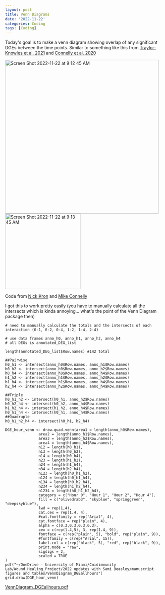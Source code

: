 ```yaml
---
layout: post
title: Venn Diagrams
date: '2022-11-22'
categories: Coding
tags: [Coding]
---
```


Today's goal is to make a venn diagram showing overlap of any significant DGEs between the time points. Similar to something like this from [Traylor-Knowles et al. 2021](https://www.frontiersin.org/articles/10.3389/fmars.2021.681563/full) and [Connelly et al. 2020](https://www.sciencedirect.com/science/article/pii/S0145305X20300094)

<img width="495" alt="Screen Shot 2022-11-22 at 9 12 45 AM" src="https://user-images.githubusercontent.com/56000927/203335783-8ce836fc-70a2-468f-99de-8e112d4881c9.png">
<img width="243" alt="Screen Shot 2022-11-22 at 9 13 45 AM" src="https://user-images.githubusercontent.com/56000927/203336001-245fa7d1-55f2-4a9f-92ce-0d770c6046ac.png">

Code from [Nick Kron](https://github.com/ademerlis/sctld_transcriptomics_2021/blob/main/orthofinder_mapping_NKron.Rmd) and [Mike Connelly](https://github.com/michaeltconnelly/EAPSI_Pocillopora_LPS/blob/master/Rmd/LPS_DESeq-venn_Pdam.Rmd)

I got this to work pretty easily (you have to manually calculate all the intersects which is kinda annoying... what's the point of the Venn Diagram package then)

```{r}
# need to manually calculate the totals and the intersects of each interaction (0-1, 0-2, 0-4, 1-2, 1-4, 2-4)

# use data frames anno_h0, anno_h1, anno_h2, anno_h4
# all DEGs is annotated_DEG_list

length(annotated_DEG_list$Row.names) #142 total

##Pairwise
h0_h1 <- intersect(anno_h0$Row.names, anno_h1$Row.names)
h0_h2 <- intersect(anno_h0$Row.names, anno_h2$Row.names)
h0_h4 <- intersect(anno_h0$Row.names, anno_h4$Row.names)
h1_h2 <- intersect(anno_h1$Row.names, anno_h2$Row.names)
h1_h4 <- intersect(anno_h1$Row.names, anno_h4$Row.names)
h2_h4 <- intersect(anno_h2$Row.names, anno_h4$Row.names)

##Triple
h0_h1_h2 <- intersect(h0_h1, anno_h2$Row.names)
h0_h2_h4 <- intersect(h0_h2, anno_h4$Row.names)
h1_h2_h4 <- intersect(h1_h2, anno_h4$Row.names)
h0_h1_h4 <- intersect(h0_h1, anno_h4$Row.names)
##Quadruple
h0_h1_h2_h4 <- intersect(h0_h1, h2_h4)

DGE_hour_venn <- draw.quad.venn(area1 = length(anno_h0$Row.names),
               area2 = length(anno_h1$Row.names),
               area3 = length(anno_h2$Row.names),
               area4 = length(anno_h4$Row.names),
               n12 = length(h0_h1),
               n13 = length(h0_h2),
               n14 = length(h0_h4),
               n23 = length(h1_h2),
               n24 = length(h1_h4),
               n34 = length(h2_h4),
               n123 = length(h0_h1_h2),
               n124 = length(h0_h1_h4),
               n134 = length(h0_h2_h4),
               n234 = length(h1_h2_h4),
               n1234 = length(h0_h1_h2_h4),
               category = c("Hour 0", "Hour 1", "Hour 2", "Hour 4"),
               fill = c("olivedrab3", "skyblue", "springgreen", "deepskyblue"),
               lwd = rep(1,4),
               cat.cex = rep(1.4, 4),
               #cat.fontfamily = rep("Arial", 4),
               cat.fontface = rep("plain", 4),
               alpha = c(0.3,0.3,0.3,0.3),
               cex = c(rep(1.4,5), 3, rep(1.4, 9)),
               fontface = c(rep("plain", 5), "bold", rep("plain", 9)),
               #fontfamily = c(rep("Arial", 15)),
               label.col = c(rep("black", 5), "red", rep("black", 9)),
               print.mode = "raw",
               sigdigs = 2,
               scaled = TRUE
) 
pdf("~/OneDrive - University of Miami/Cnidimmunity Lab/Wound_Healing_Project/2022 updates with Sami Beasley/manuscript figures and tables/VennDiagram_DGEallhours")
grid.draw(DGE_hour_venn)
```
[VennDiagram_DGEallhours.pdf](https://github.com/ademerlis/ademerlis.github.io/files/10068395/VennDiagram_DGEallhours.pdf)

